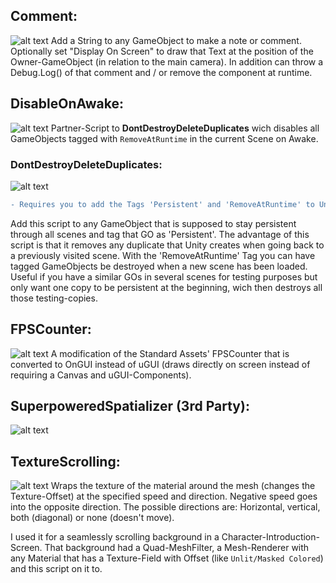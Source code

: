 ## Comment: 
![alt text](http://imgur.com/SAHWxUi.jpg)
Add a String to any GameObject to make a note or comment. Optionally set "Display On Screen" to draw that Text at the position of the Owner-GameObject (in relation to the main camera).
In addition can throw a Debug.Log() of that comment and / or remove the component at runtime.

## DisableOnAwake: 
![alt text](http://imgur.com/PR5C0IG.jpg)
Partner-Script to **DontDestroyDeleteDuplicates** wich disables all GameObjects tagged with `RemoveAtRuntime` in the current Scene on Awake.

### DontDestroyDeleteDuplicates: 
![alt text](http://i.imgur.com/FqJX5va.jpg)
```diff
- Requires you to add the Tags 'Persistent' and 'RemoveAtRuntime' to Unity. 
```
Add this script to any GameObject that is supposed to stay persistent through all scenes and tag that GO as 'Persistent'.
The advantage of this script is that it removes any duplicate that Unity creates when going back to a previously visited scene.
With the 'RemoveAtRuntime' Tag you can have tagged GameObjects be destroyed when a new scene has been loaded. Useful if you have a similar 
GOs in several scenes for testing purposes but only want one copy to be persistent at the beginning, wich then destroys all those testing-copies.

## FPSCounter: 
![alt text](http://imgur.com/SAap4pL.jpg)
A modification of the Standard Assets' FPSCounter that is converted to OnGUI instead of uGUI (draws directly on screen instead of requiring a Canvas and uGUI-Components).

## SuperpoweredSpatializer (3rd Party): 
![alt text](http://imgur.com/mm2x8Dg.jpg)

## TextureScrolling: 
![alt text](http://imgur.com/PviAb8E.jpg)
Wraps the texture of the material around the mesh (changes the Texture-Offset) at the specified speed and direction. Negative speed goes into the opposite direction.
The possible directions are: Horizontal, vertical, both (diagonal) or none (doesn't move).

I used it for a seamlessly scrolling background in a Character-Introduction-Screen. 
That background had a Quad-MeshFilter, a Mesh-Renderer with any Material that has a Texture-Field with Offset (like `Unlit/Masked Colored`) and this script on it to.
